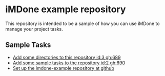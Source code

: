 iMDone example repository
====
This repository is intended to be a sample of how you can use iMDone to manage your project tasks.

Sample Tasks
----
- [Add some directories to this repository id:3 gh:689](#TODO:0)
- [Add some sample tasks to the repository id:2 gh:690](#TODO:30)
- [Set up the imdone-example repository at github](#DONE:0)
